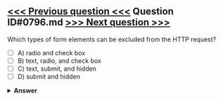 [<<< Previous question <<<](0795.md)   Question ID#0796.md   [>>> Next question >>>](0797.md)
---

Which types of form elements can be excluded from the HTTP request?

- [ ] A) radio and check box
- [ ] B) text, radio, and check box
- [ ] C) text, submit, and hidden
- [ ] D) submit and hidden

<details><summary><b>Answer</b></summary>
<p>
  Answer: <strong>A</strong>
</p>
</details>
